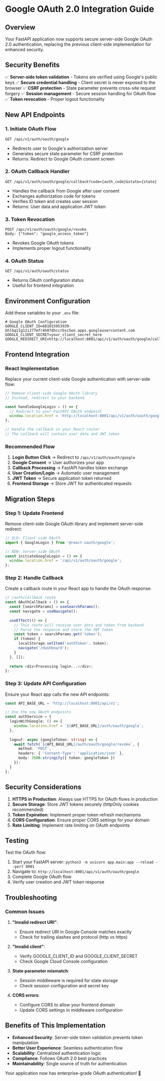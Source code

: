 # Google OAuth 2.0 Integration Guide

## Overview

Your FastAPI application now supports secure server-side Google OAuth 2.0 authentication, replacing the previous client-side implementation for enhanced security.

## Security Benefits

✅ **Server-side token validation** - Tokens are verified using Google's public keys
✅ **Secure credential handling** - Client secret is never exposed to the browser
✅ **CSRF protection** - State parameter prevents cross-site request forgery
✅ **Session management** - Secure session handling for OAuth flow
✅ **Token revocation** - Proper logout functionality

## New API Endpoints

### 1. Initiate OAuth Flow
```
GET /api/v1/auth/oauth/google
```
- Redirects user to Google's authorization server
- Generates secure state parameter for CSRF protection
- Returns: Redirect to Google OAuth consent screen

### 2. OAuth Callback Handler
```
GET /api/v1/auth/oauth/google/callback?code={auth_code}&state={state}
```
- Handles the callback from Google after user consent
- Exchanges authorization code for tokens
- Verifies ID token and creates user session
- Returns: User data and application JWT token

### 3. Token Revocation
```
POST /api/v1/auth/oauth/google/revoke
Body: {"token": "google_access_token"}
```
- Revokes Google OAuth tokens
- Implements proper logout functionality

### 4. OAuth Status
```
GET /api/v1/auth/oauth/status
```
- Returns OAuth configuration status
- Useful for frontend integration

## Environment Configuration

Add these variables to your `.env` file:

```env
# Google OAuth Configuration
GOOGLE_CLIENT_ID=681015953939-bhlbq11g12i277mfr4h07dhccrbsc5en.apps.googleusercontent.com
GOOGLE_CLIENT_SECRET=your_client_secret_here
GOOGLE_REDIRECT_URI=http://localhost:8001/api/v1/auth/oauth/google/callback
```

## Frontend Integration

### React Implementation

Replace your current client-side Google authentication with server-side flow:

```typescript
// Remove client-side Google OAuth library
// Instead, redirect to your backend

const handleGoogleLogin = () => {
  // Redirect to your FastAPI OAuth endpoint
  window.location.href = 'http://localhost:8001/api/v1/auth/oauth/google';
};

// Handle the callback in your React router
// The callback will contain user data and JWT token
```

### Recommended Flow

1. **Login Button Click** → Redirect to `/api/v1/auth/oauth/google`
2. **Google Consent** → User authorizes your app
3. **Callback Processing** → FastAPI handles token exchange
4. **User Creation/Login** → Automatic user management
5. **JWT Token** → Secure application token returned
6. **Frontend Storage** → Store JWT for authenticated requests

## Migration Steps

### Step 1: Update Frontend
Remove client-side Google OAuth library and implement server-side redirect:

```typescript
// OLD: Client-side OAuth
import { GoogleLogin } from '@react-oauth/google';

// NEW: Server-side OAuth
const initiateGoogleLogin = () => {
  window.location.href = '/api/v1/auth/oauth/google';
};
```

### Step 2: Handle Callback
Create a callback route in your React app to handle the OAuth response:

```typescript
// /auth/callback route
const OAuthCallback = () => {
  const [searchParams] = useSearchParams();
  const navigate = useNavigate();
  
  useEffect(() => {
    // This route will receive user data and token from backend
    // Parse the response and store the JWT token
    const token = searchParams.get('token');
    if (token) {
      localStorage.setItem('authToken', token);
      navigate('/dashboard');
    }
  }, []);
  
  return <div>Processing login...</div>;
};
```

### Step 3: Update API Configuration
Ensure your React app calls the new API endpoints:

```typescript
const API_BASE_URL = 'http://localhost:8001/api/v1';

// Use the new OAuth endpoints
const authService = {
  loginWithGoogle: () => {
    window.location.href = `${API_BASE_URL}/auth/oauth/google`;
  },
  
  logout: async (googleToken: string) => {
    await fetch(`${API_BASE_URL}/auth/oauth/google/revoke`, {
      method: 'POST',
      headers: { 'Content-Type': 'application/json' },
      body: JSON.stringify({ token: googleToken })
    });
  }
};
```

## Security Considerations

1. **HTTPS in Production**: Always use HTTPS for OAuth flows in production
2. **Secure Storage**: Store JWT tokens securely (httpOnly cookies recommended)
3. **Token Expiration**: Implement proper token refresh mechanisms
4. **CORS Configuration**: Ensure proper CORS settings for your domain
5. **Rate Limiting**: Implement rate limiting on OAuth endpoints

## Testing

Test the OAuth flow:

1. Start your FastAPI server: `python3 -m uvicorn app.main:app --reload --port 8001`
2. Navigate to: `http://localhost:8001/api/v1/auth/oauth/google`
3. Complete Google OAuth flow
4. Verify user creation and JWT token response

## Troubleshooting

### Common Issues

1. **"Invalid redirect URI"**: 
   - Ensure redirect URI in Google Console matches exactly
   - Check for trailing slashes and protocol (http vs https)

2. **"Invalid client"**:
   - Verify GOOGLE_CLIENT_ID and GOOGLE_CLIENT_SECRET
   - Check Google Cloud Console configuration

3. **State parameter mismatch**:
   - Session middleware is required for state storage
   - Check session configuration and secret key

4. **CORS errors**:
   - Configure CORS to allow your frontend domain
   - Update CORS settings in middleware configuration

## Benefits of This Implementation

- **Enhanced Security**: Server-side token validation prevents token manipulation
- **Better User Experience**: Seamless authentication flow
- **Scalability**: Centralized authentication logic
- **Compliance**: Follows OAuth 2.0 best practices
- **Maintainability**: Single source of truth for authentication

Your application now has enterprise-grade OAuth authentication! 🚀
